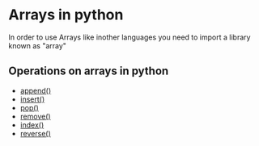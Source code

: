 # Arrays in python

In order to use Arrays like inother languages you need to import a library known as "array"

## Operations on arrays in python
- [append()]()
- [insert()]()
- [pop()]()
- [remove()]()
- [index()]()
- [reverse()]()
